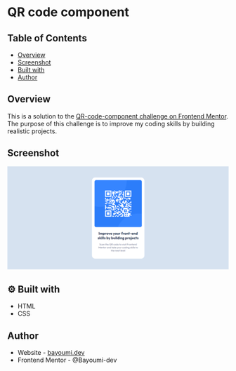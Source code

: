 # QR code component

## Table of Contents

- [Overview](#overview)
- [Screenshot](#screenshot)
- [Built with](#-built-with)
- [Author](#author)

## Overview

This is a solution to the [QR-code-component challenge on Frontend Mentor](https://www.frontendmentor.io/challenges/qr-code-component-iux_sIO_H). The purpose of this challenge is to improve my coding skills by building realistic projects.

## Screenshot

![QR-code-component](https://github.com/Bayoumi-dev/QR-code-component/blob/master/design/Screenshot.png)

## ⚙ Built with

- HTML
- CSS

## Author
- Website - [bayoumi.dev](https://bayoumi.dev)
- Frontend Mentor - @Bayoumi-dev
